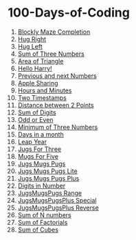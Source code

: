 # 100-Days-of-Coding

1) [Blockly Maze Completion](https://github.com/Deepak2001/100-Days-of-Coding/blob/master/0.1%20Level10.md)
2) [Hug Right](https://github.com/Deepak2001/100-Days-of-Coding/blob/master/0.2%20HugRight.md)
3) [Hug Left](https://github.com/Deepak2001/100-Days-of-Coding/blob/master/0.3%20HugLeft.md)
4) [Sum of Three Numbers](https://github.com/Deepak2001/100-Days-of-Coding/blob/master/1.1%20Input%20Print%20:%20Sum%20of%20three%20numbers.md)
5) [Area of Triangle](https://github.com/Deepak2001/100-Days-of-Coding/blob/master/1.2%20Input%20%26%20Output%20:%20Area%20of%20Triangle.md)
6) [Hello Harry!](https://github.com/Deepak2001/100-Days-of-Coding/blob/master/1.3%20Input%20%26%20Print%20:%20Hello%2CHarry!.md)
7) [Previous and next Numbers](https://github.com/Deepak2001/100-Days-of-Coding/blob/master/1.4%20Input%20%26%20print%20:%20Previous%20and%20next.md)
8) [Apple Sharing](https://github.com/Deepak2001/100-Days-of-Coding/blob/master/1.5%20Input%20%26%20print:%20Apple%20sharing.md)
9) [Hours and Minutes](https://github.com/Deepak2001/100-Days-of-Coding/blob/master/1.6%20Input%20%26%20print:%20Hours%20and%20minutes.md)
10) [Two Timestamps](https://github.com/Deepak2001/100-Days-of-Coding/blob/master/1.7%20Input%20%26%20print%20:Two%20timestamps.md)
11) [Distance between 2 Points](https://github.com/Deepak2001/100-Days-of-Coding/blob/master/1.8%20Input%20%26%20print:%20TwoPoints.md)
12) [Sum of Digits](https://github.com/Deepak2001/100-Days-of-Coding/blob/master/2.5%20%20Numbers:%20Sum%20of%20digits.md)
13) [Odd or Even](https://github.com/Deepak2001/100-Days-of-Coding/blob/master/3.1%20If%20%26%20else:%20Odd%20or%20even.md)
14) [Minimum of Three Numbers](https://github.com/Deepak2001/100-Days-of-Coding/blob/master/3.8%20If%20%26%20else:%20Minimum%20of%20three%20numbers.md)
15) [Days in a month](https://github.com/Deepak2001/100-Days-of-Coding/blob/master/3.9%20If%20%26%20else:%20Days%20in%20month.md)
16) [Leap Year](https://github.com/Deepak2001/100-Days-of-Coding/blob/master/3.J%20If%20%26%20else:%20Leap%20year.md)
17) [Jugs For Three](https://github.com/Deepak2001/100-Days-of-Coding/blob/master/3.P%20%20Jugs%20for%20Three.md)
18) [Mugs For Five](https://github.com/Deepak2001/100-Days-of-Coding/blob/master/3.Q%20Mugs%20for%20Five.md)
19) [Jugs Mugs Pugs](https://github.com/Deepak2001/100-Days-of-Coding/blob/master/3.R%20%20JugsMugsPugs.md)
20) [Jugs Mugs Pugs Lite](https://github.com/Deepak2001/100-Days-of-Coding/blob/master/3.S%20JugsMugsPugs%20Lite.md)
21) [Jugs Mugs Pugs Plus](https://github.com/Deepak2001/100-Days-of-Coding/blob/master/3.U%20JugsMugsPugsPlus.md)
22) [Digits in Number](https://github.com/Deepak2001/100-Days-of-Coding/blob/master/5.D%20%20Membership%20:%20Digit%20in%20Number.md)
23) [JugsMugsPugs Range](https://github.com/Deepak2001/100-Days-of-Coding/blob/master/3.W%20JugsMugsPugs%20Range.md)
24) [JugsMugsPugsPlus Special](https://github.com/Deepak2001/100-Days-of-Coding/blob/master/3.X.%20JugsMugsPugs%20Special.md)
25) [JugsMugsPugsPlus Reverse](https://github.com/Deepak2001/100-Days-of-Coding/blob/master/3.V.%20JugsMugsPugsPlus%20Reverse.md)
26) [Sum of N numbers](https://github.com/Deepak2001/100-Days-of-Coding/blob/master/4.4%20%20Sum%20of%20N%20numbers.md)
27) [Sum of Factorials](https://github.com/Deepak2001/100-Days-of-Coding/blob/master/4.8%20Sum%20of%20Factorials.md)
28) [Sum of Cubes](https://github.com/Deepak2001/100-Days-of-Coding/blob/master/4.5%20Sum%20of%20Cubes.md)
